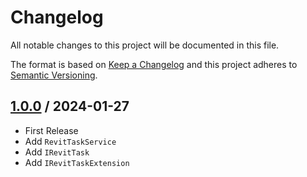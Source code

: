 # Changelog
All notable changes to this project will be documented in this file.

The format is based on [Keep a Changelog](http://keepachangelog.com/en/1.0.0/)
and this project adheres to [Semantic Versioning](http://semver.org/spec/v2.0.0.html).

## [1.0.0] / 2024-01-27
- First Release
- Add `RevitTaskService`
- Add `IRevitTask`
- Add `IRevitTaskExtension`

[vNext]: ../../compare/1.0.0...HEAD
[1.0.0]: ../../compare/1.0.0